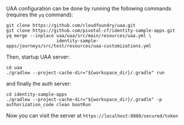UAA configuration can be done by running the following commands (requires the `yq` command):

```$xslt
git clone https://github.com/cloudfoundry/uaa.git
git clone https://github.com/pivotal-cf/identity-sample-apps.git
yq merge --inplace uaa/uaa/src/main/resources/uaa.yml \
                   identity-sample-apps/journeys/src/test/resources/uaa-customizations.yml
```

Then, startup UAA server:
```
cd uaa
./gradlew --project-cache-dir="${workspace_dir}/.gradle" run
```
and finally the auth server:
```$xslt
cd identity-sample-apps
./gradlew --project-cache-dir="${workspace_dir}/.gradle" -p authorization_code clean bootRun
```

Now you can visit the server at `https://localhost:8888/secured/token`